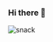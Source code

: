 ### Hi there 👋

<!--
**tinybye/tinybye** is a ✨ _special_ ✨ repository because its `README.md` (this file) appears on your GitHub profile.

Here are some ideas to get you started:

- 🔭 I’m currently working on ...
- 🌱 I’m currently learning ...
- 👯 I’m looking to collaborate on ...
- 🤔 I’m looking for help with ...
- 💬 Ask me about ...
- 📫 How to reach me: ...
- 😄 Pronouns: ...
- ⚡ Fun fact: ...
-->
![snack](https://user-images.githubusercontent.com/16621004/233839519-fc5bb869-3b27-4f3b-85ed-12a750cec755.svg)
